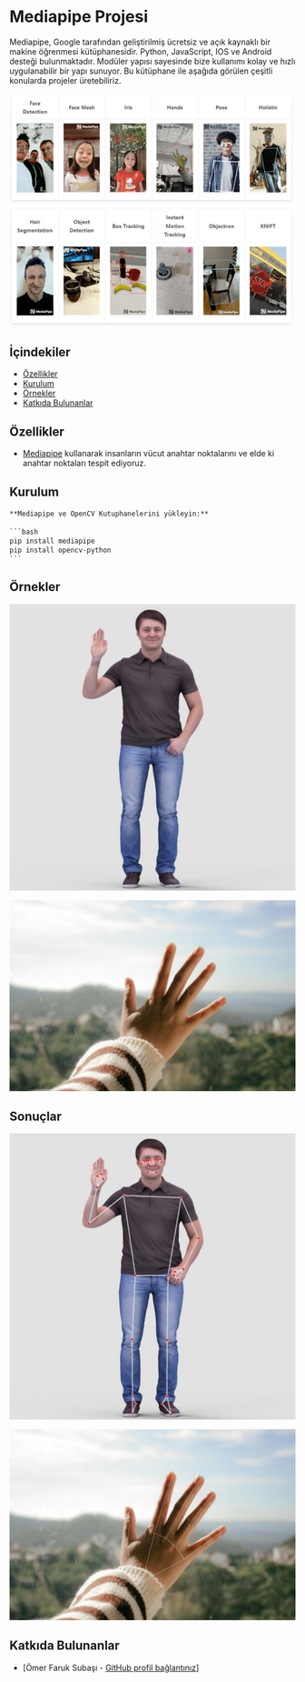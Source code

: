 # Mediapipe Projesi

Mediapipe, Google tarafından geliştirilmiş ücretsiz ve açık kaynaklı bir makine öğrenmesi kütüphanesidir. Python, JavaScript, IOS ve Android desteği bulunmaktadır. Modüler yapısı sayesinde bize kullanımı kolay ve hızlı uygulanabilir bir yapı sunuyor. Bu kütüphane ile aşağıda görülen çeşitli konularda projeler üretebiliriz.

![mediapipe](images.png)


## İçindekiler
- [Özellikler](#özellikler)
- [Kurulum](#kurulum)
- [Örnekler](#örnekler)
- [Katkıda Bulunanlar](#katkıda-bulunanlar)


## Özellikler
- [Mediapipe](https://google.github.io/mediapipe/) kullanarak insanların vücut anahtar noktalarını ve elde ki anahtar noktaları tespit ediyoruz.

## Kurulum

    **Mediapipe ve OpenCV Kutuphanelerini yükleyin:**

    ```bash
    pip install mediapipe
    pip install opencv-python
    ```

## Örnekler

![vucut](images2.jpg)

![el](images3.jpg)

## Sonuçlar

![vucut](pose_detected.jpg)

![el](hand_detected.jpg)

## Katkıda Bulunanlar

- [Ömer Faruk Subaşı - [GitHub profil bağlantınız](https://github.com/omerfaruksubasi)]

